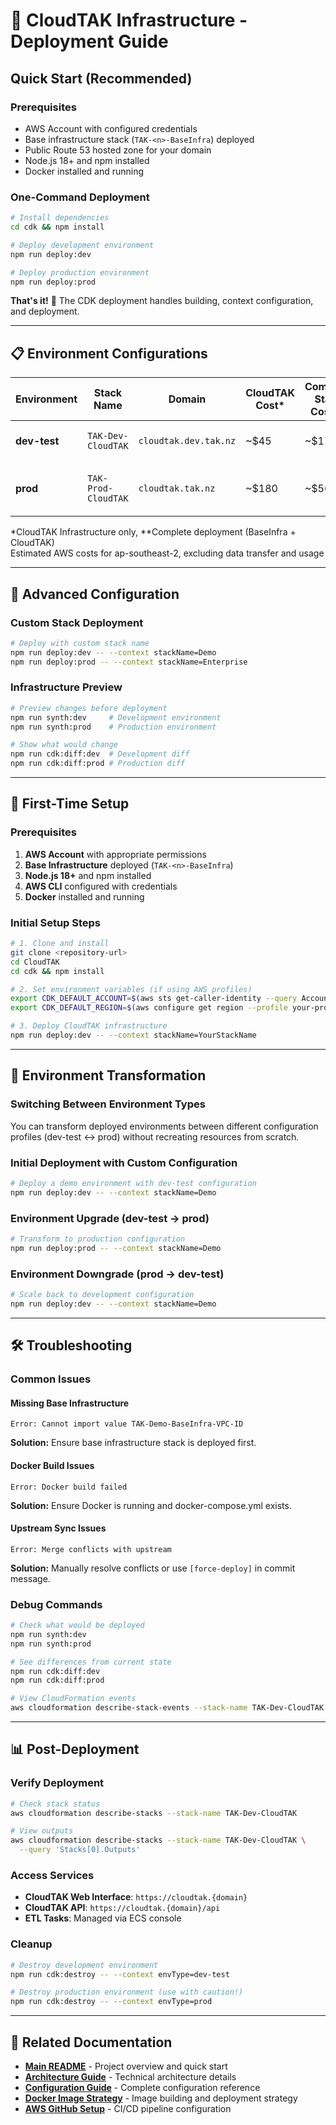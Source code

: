 # 🚀 CloudTAK Infrastructure - Deployment Guide

## **Quick Start (Recommended)**

### **Prerequisites**
- AWS Account with configured credentials
- Base infrastructure stack (`TAK-<n>-BaseInfra`) deployed
- Public Route 53 hosted zone for your domain
- Node.js 18+ and npm installed
- Docker installed and running

### **One-Command Deployment**
```bash
# Install dependencies
cd cdk && npm install

# Deploy development environment
npm run deploy:dev

# Deploy production environment  
npm run deploy:prod
```

**That's it!** 🎉 The CDK deployment handles building, context configuration, and deployment.

---

## **📋 Environment Configurations**

| Environment | Stack Name | Domain | CloudTAK Cost* | Complete Stack Cost** | Features |
|-------------|------------|--------|----------------|----------------------|----------|
| **dev-test** | `TAK-Dev-CloudTAK` | `cloudtak.dev.tak.nz` | ~$45 | ~$175 | Cost-optimized, single task |
| **prod** | `TAK-Prod-CloudTAK` | `cloudtak.tak.nz` | ~$180 | ~$568 | High availability, auto-scaling |

*CloudTAK Infrastructure only, **Complete deployment (BaseInfra + CloudTAK)  
Estimated AWS costs for ap-southeast-2, excluding data transfer and usage

---

## **🔧 Advanced Configuration**

### **Custom Stack Deployment**
```bash
# Deploy with custom stack name
npm run deploy:dev -- --context stackName=Demo
npm run deploy:prod -- --context stackName=Enterprise
```

### **Infrastructure Preview**
```bash
# Preview changes before deployment
npm run synth:dev     # Development environment
npm run synth:prod    # Production environment

# Show what would change
npm run cdk:diff:dev  # Development diff
npm run cdk:diff:prod # Production diff
```

---

## **🚀 First-Time Setup**

### **Prerequisites**
1. **AWS Account** with appropriate permissions
2. **Base Infrastructure** deployed (`TAK-<n>-BaseInfra`)
3. **Node.js 18+** and npm installed  
4. **AWS CLI** configured with credentials
5. **Docker** installed and running

### **Initial Setup Steps**
```bash
# 1. Clone and install
git clone <repository-url>
cd CloudTAK
cd cdk && npm install

# 2. Set environment variables (if using AWS profiles)
export CDK_DEFAULT_ACCOUNT=$(aws sts get-caller-identity --query Account --output text --profile your-profile)
export CDK_DEFAULT_REGION=$(aws configure get region --profile your-profile)

# 3. Deploy CloudTAK infrastructure
npm run deploy:dev -- --context stackName=YourStackName
```

---

## **🔄 Environment Transformation**

### **Switching Between Environment Types**

You can transform deployed environments between different configuration profiles (dev-test ↔ prod) without recreating resources from scratch.

### **Initial Deployment with Custom Configuration**
```bash
# Deploy a demo environment with dev-test configuration
npm run deploy:dev -- --context stackName=Demo
```

### **Environment Upgrade (dev-test → prod)**
```bash
# Transform to production configuration
npm run deploy:prod -- --context stackName=Demo
```

### **Environment Downgrade (prod → dev-test)**
```bash
# Scale back to development configuration
npm run deploy:dev -- --context stackName=Demo
```

---

## **🛠️ Troubleshooting**

### **Common Issues**

#### **Missing Base Infrastructure**
```
Error: Cannot import value TAK-Demo-BaseInfra-VPC-ID
```
**Solution:** Ensure base infrastructure stack is deployed first.

#### **Docker Build Issues**
```
Error: Docker build failed
```
**Solution:** Ensure Docker is running and docker-compose.yml exists.

#### **Upstream Sync Issues**
```
Error: Merge conflicts with upstream
```
**Solution:** Manually resolve conflicts or use `[force-deploy]` in commit message.

### **Debug Commands**
```bash
# Check what would be deployed
npm run synth:dev
npm run synth:prod

# See differences from current state
npm run cdk:diff:dev
npm run cdk:diff:prod

# View CloudFormation events
aws cloudformation describe-stack-events --stack-name TAK-Dev-CloudTAK
```

---

## **📊 Post-Deployment**

### **Verify Deployment**
```bash
# Check stack status
aws cloudformation describe-stacks --stack-name TAK-Dev-CloudTAK

# View outputs
aws cloudformation describe-stacks --stack-name TAK-Dev-CloudTAK \
  --query 'Stacks[0].Outputs'
```

### **Access Services**
- **CloudTAK Web Interface**: `https://cloudtak.{domain}`
- **CloudTAK API**: `https://cloudtak.{domain}/api`
- **ETL Tasks**: Managed via ECS console

### **Cleanup**
```bash
# Destroy development environment
npm run cdk:destroy -- --context envType=dev-test

# Destroy production environment (use with caution!)
npm run cdk:destroy -- --context envType=prod
```

---

## **🔗 Related Documentation**

- **[Main README](../README.md)** - Project overview and quick start
- **[Architecture Guide](ARCHITECTURE.md)** - Technical architecture details
- **[Configuration Guide](PARAMETERS.md)** - Complete configuration reference
- **[Docker Image Strategy](DOCKER_IMAGE_STRATEGY.md)** - Image building and deployment strategy
- **[AWS GitHub Setup](AWS_GITHUB_SETUP.md)** - CI/CD pipeline configuration
